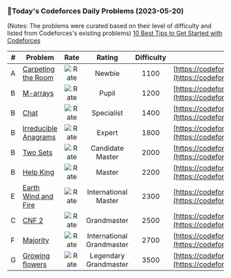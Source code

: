 ### 🌟Today's Codeforces Daily Problems (2023-05-20)
(Notes: The problems were curated based on their level of difficulty and listed from Codeforces's existing problems)
[10 Best Tips to Get Started with Codeforces](https://github.com/ika9810/Codeforces-Daily-Problems/blob/main/10%20Best%20Tips%20to%20Get%20Started%20with%20Codeforces.md)

| # | Problem | Rate| Rating | Difficulty | Contest |
|---| ----- | :--------: | :----------: | :----------: | ---------- |
|A|[Carpeting the Room](https://codeforces.com/contest/100/problem/A)|![Rate](https://img.shields.io/badge/Newbie-1100-lightgrey)|Newbie|1100|[https://codeforces.com/contest/100](https://codeforces.com/contest/100)|
|B|[M-arrays](https://codeforces.com/contest/1497/problem/B)|![Rate](https://img.shields.io/badge/Pupil-1200-brightgreen)|Pupil|1200|[https://codeforces.com/contest/1497](https://codeforces.com/contest/1497)|
|B|[Chat](https://codeforces.com/contest/928/problem/B)|![Rate](https://img.shields.io/badge/Specialist-1400-9cf)|Specialist|1400|[https://codeforces.com/contest/928](https://codeforces.com/contest/928)|
|B|[Irreducible Anagrams](https://codeforces.com/contest/1290/problem/B)|![Rate](https://img.shields.io/badge/Expert-1800-blue)|Expert|1800|[https://codeforces.com/contest/1290](https://codeforces.com/contest/1290)|
|B|[Two Sets](https://codeforces.com/contest/468/problem/B)|![Rate](https://img.shields.io/badge/Candidate%20Master-2000-blueviolet)|Candidate Master|2000|[https://codeforces.com/contest/468](https://codeforces.com/contest/468)|
|B|[Help King](https://codeforces.com/contest/98/problem/B)|![Rate](https://img.shields.io/badge/Master-2200-orange)|Master|2200|[https://codeforces.com/contest/98](https://codeforces.com/contest/98)|
|E|[Earth Wind and Fire](https://codeforces.com/contest/1148/problem/E)|![Rate](https://img.shields.io/badge/International%20Master-2300-orange)|International Master|2300|[https://codeforces.com/contest/1148](https://codeforces.com/contest/1148)|
|C|[CNF 2](https://codeforces.com/contest/571/problem/C)|![Rate](https://img.shields.io/badge/Grandmaster-2500-red)|Grandmaster|2500|[https://codeforces.com/contest/571](https://codeforces.com/contest/571)|
|F|[Majority](https://codeforces.com/contest/1750/problem/F)|![Rate](https://img.shields.io/badge/International%20Grandmaster-2700-red)|International Grandmaster|2700|[https://codeforces.com/contest/1750](https://codeforces.com/contest/1750)|
|G|[Growing flowers](https://codeforces.com/contest/1423/problem/G)|![Rate](https://img.shields.io/badge/Legendary%20Grandmaster-3500-red)|Legendary Grandmaster|3500|[https://codeforces.com/contest/1423](https://codeforces.com/contest/1423)|
